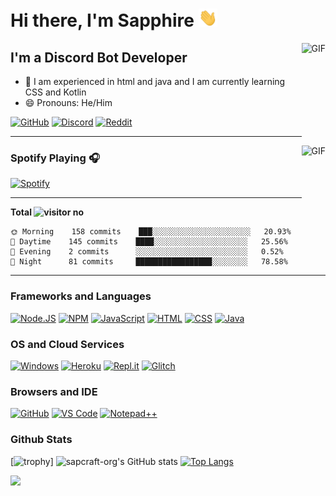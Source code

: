 # Hi there, I'm Sapphire <img width="30px" src="https://github.com/SatYu26/SatYu26/raw/master/Assets/Hi.gif" />

<img align="right" alt="GIF" height="160px" src="https://octodex.github.com/images/daftpunktocat-guy.gif" />

## I'm a Discord Bot Developer

- 🌱 I am experienced in html and java and I am currently learning CSS and Kotlin
- 😄 Pronouns: He/Him

[![GitHub](https://img.shields.io/badge/Github-100000?style=for-the-badge&logo=github&logoColor=white)](https://github.com/Simpleboy353)
[![Discord](https://img.shields.io/badge/Discord-7289DA?style=for-the-badge&logo=discord&logoColor=white)](https://discord.gg/QMB8dTPh8u)
[![Reddit](https://img.shields.io/badge/Reddit-FF4500?style=for-the-badge&logo=reddit&logoColor=white)](https://www.reddit.com/user/Unlikely-Agent)

---

<img align="right" alt="GIF" height="170px" src="https://media.giphy.com/media/J5B1Y8QZnzXXbLQIBu/giphy.gif" />

### Spotify Playing 🎧

[![Spotify](https://novatorem-kyzbk7wxl-bardiesel.vercel.app/api/spotify)](https://open.spotify.com/user/Ytzparadox)

---

<!--START_SECTION:waka-->
**Total ![visitor no](https://visitor-badge.glitch.me/badge?page_id=sapcraft-org.sapcraft-org&left_color=black&right_color=black)**

```text
🌞 Morning    158 commits    ███░░░░░░░░░░░░░░░░░░░░░░   20.93% 
🌆 Daytime    145 commits    ████░░░░░░░░░░░░░░░░░░░░░   25.56% 
🌃 Evening    2 commits      ░░░░░░░░░░░░░░░░░░░░░░░░░   0.52% 
🌙 Night      81 commits     █████████████████░░░░░░░░   78.58%
```
<!--END_SECTION:waka-->


---

### Frameworks and Languages
[![Node.JS](https://img.shields.io/badge/Node.js-339933?style=for-the-badge&logo=nodedotjs&logoColor=white)](https://nodejs.org)
[![NPM](https://img.shields.io/badge/npm-CB3837?style=for-the-badge&logo=npm&logoColor=white)](https://npmjs.org)
[![JavaScript](https://img.shields.io/badge/JavaScript-F7DF1E?style=for-the-badge&logo=javascript&logoColor=white)](https://javascript.com)
[![HTML](https://img.shields.io/badge/HTML-E34F26?style=for-the-badge&logo=html5&logoColor=white)](https://html.spec.whatwg.org/multipage/)
[![CSS](https://img.shields.io/badge/CSS-1572B6?style=for-the-badge&logo=css3&logoColor=white)](https://w3.org/Style/CSS)
[![Java](https://img.shields.io/badge/JAVA-FF6C37?style=for-the-badge&logo=Java&logoColor=white)](https://java.com)

### OS and Cloud Services
[![Windows](https://img.shields.io/badge/Windows-0078D6?style=for-the-badge&logo=windows&logoColor=white)](https://microsoft.com/windows)
[![Heroku](https://img.shields.io/badge/Heroku-430098?style=for-the-badge&logo=heroku&logoColor=white)](https://heroku.com)
[![Repl.it](https://img.shields.io/badge/replit-667881?style=for-the-badge&logo=replit&logoColor=white)](https://replit.com)
[![Glitch](https://img.shields.io/badge/Glitch-2800ff?style=for-the-badge&logo=glitch&logoColor=white)](https://glitch.com)

### Browsers and IDE
[![GitHub](https://img.shields.io/badge/Github-100000?style=for-the-badge&logo=github&logoColor=white)](https://github.com)
[![VS Code](https://img.shields.io/badge/Visual_Studio_Code-0078D4?style=for-the-badge&logo=visual%20studio%20code&logoColor=white)](https://code.visualstudio.com)
[![Notepad++](https://img.shields.io/badge/Notepad++-90E59A.svg?style=for-the-badge&logo=notepad%2B%2B&logoColor=black)](https://notepad-plus-plus.org)

### Github Stats
[![trophy](https://github-profile-trophy.vercel.app/?username=sapcraft-org&theme=onedark&title=Joined2020,Commit,Followers,Repositories,Stars,PullRequest)]
![sapcraft-org's GitHub stats](https://github-readme-stats.vercel.app/api?username=sapcraft-org&show_icons=true&theme=radical)
[![Top Langs](https://github-readme-stats.vercel.app/api/top-langs/?username=sapcraft-org)](https://github.com/anuraghazra/github-readme-stats)




<img src="https://imgur.com/rilHVxA.png"/> 
